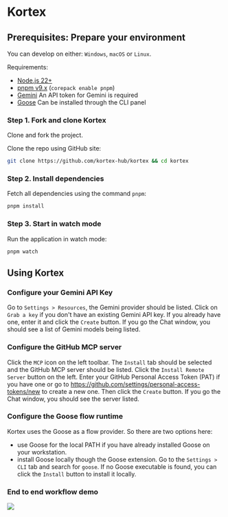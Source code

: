 # Kortex

## Prerequisites: Prepare your environment

You can develop on either: `Windows`, `macOS` or `Linux`.

Requirements:

- [Node.js 22+](https://nodejs.org/en/)
- [pnpm v9.x](https://pnpm.io/installation) (`corepack enable pnpm`)
- [Gemini](https://gemini.google.com) An API token for Gemini is required
- [Goose](https://github.com/block/goose) Can be installed through the CLI panel

### Step 1. Fork and clone Kortex

Clone and fork the project.

Clone the repo using GitHub site:

```sh
git clone https://github.com/kortex-hub/kortex && cd kortex
```

### Step 2. Install dependencies

Fetch all dependencies using the command `pnpm`:

```sh
pnpm install
```

### Step 3. Start in watch mode

Run the application in watch mode:

```sh
pnpm watch
```

## Using Kortex

### Configure your Gemini API Key

Go to `Settings > Resources`, the Gemini provider should be listed. Click on `Grab a key` if you don't have an existing
Gemini API key. If you already have one, enter it and click the `Create` button. If you go the Chat
window, you should see a list of Gemini models being listed.

### Configure the GitHub MCP server

Click the `MCP` icon on the left toolbar. The `Install` tab should be selected and the GitHub MCP server should be
listed. Click the `Install Remote Server` button on the left. Enter your GitHub Personal Access Token (PAT) if
you have one or go to https://github.com/settings/personal-access-tokens/new to create a new one. Then click
the `Create` button. If you go the Chat window, you should see the server listed.

### Configure the Goose flow runtime

Kortex uses the Goose as a flow provider. So there are two options here:

- use Goose for the local PATH if you have already installed Goose on your workstation.
- install Goose locally though the Goose extension. Go to the `Settings > CLI` tab and search for `goose`. If no Goose
  executable is found, you can click the `Install` button to install it locally.

### End to end workflow demo

![](https://raw.githubusercontent.com/kortex-hub/kortex/media/media/onboarding-demo.gif)
